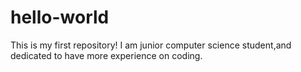 # hello-world
This is my first repository!
I am junior computer science student,and dedicated to have more experience on coding.
